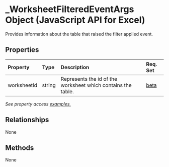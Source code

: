 # _WorksheetFilteredEventArgs Object (JavaScript API for Excel)

Provides information about the table that raised the filter applied event.

## Properties

| Property	   | Type	|Description| Req. Set|
|:---------------|:--------|:----------|:----|
|worksheetId|string|Represents the id of the worksheet which contains the table.|[beta](../requirement-sets/excel-api-requirement-sets.md)|

_See property access [examples.](#property-access-examples)_

## Relationships
None


## Methods
None

